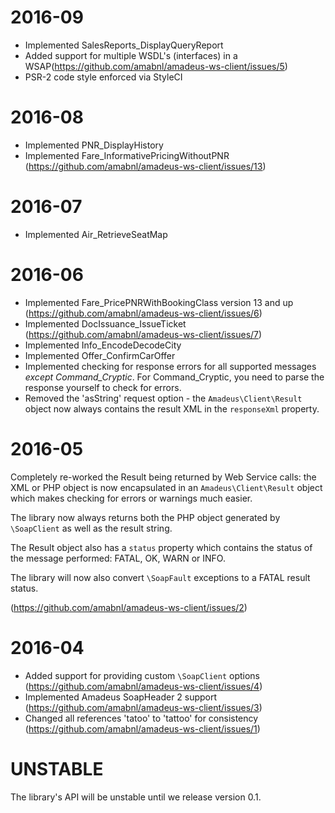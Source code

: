 # 2016-09

* Implemented SalesReports_DisplayQueryReport
* Added support for multiple WSDL's (interfaces) in a WSAP(https://github.com/amabnl/amadeus-ws-client/issues/5)
* PSR-2 code style enforced via StyleCI

# 2016-08

* Implemented PNR_DisplayHistory
* Implemented Fare_InformativePricingWithoutPNR (https://github.com/amabnl/amadeus-ws-client/issues/13)

# 2016-07

* Implemented Air_RetrieveSeatMap

# 2016-06

* Implemented Fare_PricePNRWithBookingClass version 13 and up (https://github.com/amabnl/amadeus-ws-client/issues/6)
* Implemented DocIssuance_IssueTicket (https://github.com/amabnl/amadeus-ws-client/issues/7)
* Implemented Info_EncodeDecodeCity
* Implemented Offer_ConfirmCarOffer
* Implemented checking for response errors for all supported messages _except Command_Cryptic_. For Command_Cryptic, you need to parse the response yourself to check for errors.
* Removed the 'asString' request option - the `Amadeus\Client\Result` object now always contains the result XML in the `responseXml` property.

# 2016-05

Completely re-worked the Result being returned by Web Service calls: the XML or PHP object is now encapsulated in an `Amadeus\Client\Result` object which makes checking for errors or warnings much easier. 

The library now always returns both the PHP object generated by `\SoapClient` as well as the result string. 

The Result object also has a `status` property which contains the status of the message performed: FATAL, OK, WARN or INFO. 

The library will now also convert `\SoapFault` exceptions to a FATAL result status. 

(https://github.com/amabnl/amadeus-ws-client/issues/2)

# 2016-04

* Added support for providing custom `\SoapClient` options (https://github.com/amabnl/amadeus-ws-client/issues/4)
* Implemented Amadeus SoapHeader 2 support (https://github.com/amabnl/amadeus-ws-client/issues/3)
* Changed all references 'tatoo' to 'tattoo' for consistency (https://github.com/amabnl/amadeus-ws-client/issues/1)

# UNSTABLE

The library's API will be unstable until we release version 0.1.
